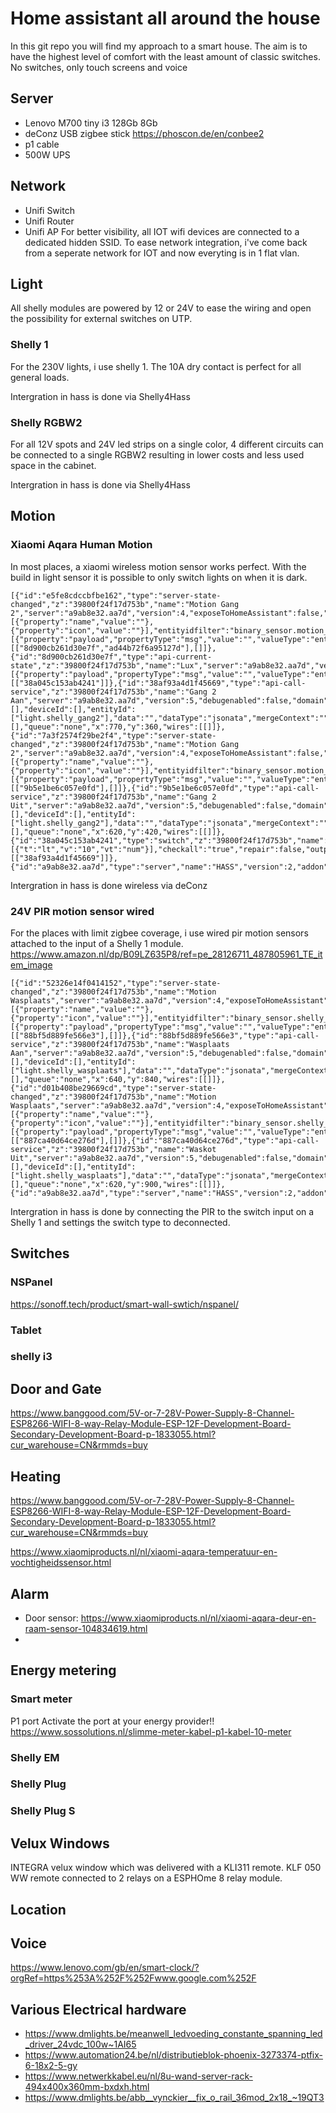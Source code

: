 # Home assistant all around the house

In this git repo you will find my approach to a smart house. The aim is to have the highest level of comfort with the least amount of classic switches. 
No switches, only touch screens and voice

## Server

- Lenovo M700 tiny i3 128Gb 8Gb
- deConz USB zigbee stick https://phoscon.de/en/conbee2
- p1 cable
- 500W UPS



## Network
- Unifi Switch
- Unifi Router
- Unifi AP
For better visibility, all IOT wifi devices are connected to a dedicated hidden SSID.
To ease network integration, i've come back from a seperate network for IOT and now everyting is in 1 flat vlan.

## Light
All shelly modules are powered by 12 or 24V to ease the wiring and open the possibility for external switches on UTP.


### Shelly 1
For the 230V lights, i use shelly 1. 
The 10A dry contact is perfect for all general loads.

Intergration in hass is done via Shelly4Hass


### Shelly RGBW2
For all 12V spots and 24V led strips
on a single color, 4 different circuits can be connected to a single RGBW2 resulting in lower costs and less used space in the cabinet.

Intergration in hass is done via Shelly4Hass

## Motion
### Xiaomi Aqara Human Motion 
In most places, a xiaomi wireless motion sensor works perfect. With the build in light sensor it is possible to only switch lights on when it is dark.

```
[{"id":"e5fe8cdccbfbe162","type":"server-state-changed","z":"39800f24f17d753b","name":"Motion Gang 2","server":"a9ab8e32.aa7d","version":4,"exposeToHomeAssistant":false,"haConfig":[{"property":"name","value":""},{"property":"icon","value":""}],"entityidfilter":"binary_sensor.motion_sensor_2_gang_2","entityidfiltertype":"exact","outputinitially":false,"state_type":"str","haltifstate":"on","halt_if_type":"str","halt_if_compare":"is","outputs":2,"output_only_on_state_change":true,"for":0,"forType":"num","forUnits":"minutes","ignorePrevStateNull":false,"ignorePrevStateUnknown":false,"ignorePrevStateUnavailable":false,"ignoreCurrentStateUnknown":false,"ignoreCurrentStateUnavailable":false,"outputProperties":[{"property":"payload","propertyType":"msg","value":"","valueType":"entityState"}],"x":180,"y":360,"wires":[["8d900cb261d30e7f","ad44b72f6a95127d"],[]]},{"id":"8d900cb261d30e7f","type":"api-current-state","z":"39800f24f17d753b","name":"Lux","server":"a9ab8e32.aa7d","version":3,"outputs":1,"halt_if":"","halt_if_type":"num","halt_if_compare":"is","entity_id":"sensor.motion_sensor_2_gang_2","state_type":"num","blockInputOverrides":false,"outputProperties":[{"property":"payload","propertyType":"msg","value":"","valueType":"entityState"}],"for":0,"forType":"num","forUnits":"minutes","override_topic":false,"state_location":"payload","override_payload":"msg","entity_location":"data","override_data":"msg","x":410,"y":360,"wires":[["38a045c153ab4241"]]},{"id":"38af93a4d1f45669","type":"api-call-service","z":"39800f24f17d753b","name":"Gang 2 Aan","server":"a9ab8e32.aa7d","version":5,"debugenabled":false,"domain":"light","service":"turn_on","areaId":[],"deviceId":[],"entityId":["light.shelly_gang2"],"data":"","dataType":"jsonata","mergeContext":"","mustacheAltTags":false,"outputProperties":[],"queue":"none","x":770,"y":360,"wires":[[]]},{"id":"7a3f2574f29be2f4","type":"server-state-changed","z":"39800f24f17d753b","name":"Motion Gang 2","server":"a9ab8e32.aa7d","version":4,"exposeToHomeAssistant":false,"haConfig":[{"property":"name","value":""},{"property":"icon","value":""}],"entityidfilter":"binary_sensor.motion_sensor_2_gang_2","entityidfiltertype":"exact","outputinitially":false,"state_type":"str","haltifstate":"off","halt_if_type":"str","halt_if_compare":"is","outputs":2,"output_only_on_state_change":true,"for":"0","forType":"num","forUnits":"minutes","ignorePrevStateNull":false,"ignorePrevStateUnknown":false,"ignorePrevStateUnavailable":false,"ignoreCurrentStateUnknown":false,"ignoreCurrentStateUnavailable":false,"outputProperties":[{"property":"payload","propertyType":"msg","value":"","valueType":"entityState"}],"x":180,"y":420,"wires":[["9b5e1be6c057e0fd"],[]]},{"id":"9b5e1be6c057e0fd","type":"api-call-service","z":"39800f24f17d753b","name":"Gang 2 Uit","server":"a9ab8e32.aa7d","version":5,"debugenabled":false,"domain":"light","service":"turn_off","areaId":[],"deviceId":[],"entityId":["light.shelly_gang2"],"data":"","dataType":"jsonata","mergeContext":"","mustacheAltTags":false,"outputProperties":[],"queue":"none","x":620,"y":420,"wires":[[]]},{"id":"38a045c153ab4241","type":"switch","z":"39800f24f17d753b","name":"","property":"payload","propertyType":"msg","rules":[{"t":"lt","v":"10","vt":"num"}],"checkall":"true","repair":false,"outputs":1,"x":590,"y":360,"wires":[["38af93a4d1f45669"]]},{"id":"a9ab8e32.aa7d","type":"server","name":"HASS","version":2,"addon":true,"rejectUnauthorizedCerts":true,"ha_boolean":"y|yes|true|on|home|open","connectionDelay":true,"cacheJson":true,"heartbeat":false,"heartbeatInterval":"30"}]
```

Intergration in hass is done wireless via deConz

### 24V PIR motion sensor wired
For the places with limit zigbee coverage, i use wired pir motion sensors attached to the input of a Shelly 1 module.
https://www.amazon.nl/dp/B09LZ635P8/ref=pe_28126711_487805961_TE_item_image

```
[{"id":"52326e14f0414152","type":"server-state-changed","z":"39800f24f17d753b","name":"Motion Wasplaats","server":"a9ab8e32.aa7d","version":4,"exposeToHomeAssistant":false,"haConfig":[{"property":"name","value":""},{"property":"icon","value":""}],"entityidfilter":"binary_sensor.shelly_wasplaats_switch","entityidfiltertype":"exact","outputinitially":false,"state_type":"str","haltifstate":"on","halt_if_type":"str","halt_if_compare":"is","outputs":2,"output_only_on_state_change":true,"for":0,"forType":"num","forUnits":"minutes","ignorePrevStateNull":false,"ignorePrevStateUnknown":false,"ignorePrevStateUnavailable":false,"ignoreCurrentStateUnknown":false,"ignoreCurrentStateUnavailable":false,"outputProperties":[{"property":"payload","propertyType":"msg","value":"","valueType":"entityState"}],"x":190,"y":840,"wires":[["88bf5d889fe566e3"],[]]},{"id":"88bf5d889fe566e3","type":"api-call-service","z":"39800f24f17d753b","name":"Wasplaats Aan","server":"a9ab8e32.aa7d","version":5,"debugenabled":false,"domain":"light","service":"turn_on","areaId":[],"deviceId":[],"entityId":["light.shelly_wasplaats"],"data":"","dataType":"jsonata","mergeContext":"","mustacheAltTags":false,"outputProperties":[],"queue":"none","x":640,"y":840,"wires":[[]]},{"id":"d01b408be29669cd","type":"server-state-changed","z":"39800f24f17d753b","name":"Motion Wasplaats","server":"a9ab8e32.aa7d","version":4,"exposeToHomeAssistant":false,"haConfig":[{"property":"name","value":""},{"property":"icon","value":""}],"entityidfilter":"binary_sensor.shelly_wasplaats_switch","entityidfiltertype":"exact","outputinitially":false,"state_type":"str","haltifstate":"off","halt_if_type":"str","halt_if_compare":"is","outputs":2,"output_only_on_state_change":true,"for":"0","forType":"num","forUnits":"minutes","ignorePrevStateNull":false,"ignorePrevStateUnknown":false,"ignorePrevStateUnavailable":false,"ignoreCurrentStateUnknown":false,"ignoreCurrentStateUnavailable":false,"outputProperties":[{"property":"payload","propertyType":"msg","value":"","valueType":"entityState"}],"x":190,"y":900,"wires":[["887ca40d64ce276d"],[]]},{"id":"887ca40d64ce276d","type":"api-call-service","z":"39800f24f17d753b","name":"Waskot Uit","server":"a9ab8e32.aa7d","version":5,"debugenabled":false,"domain":"light","service":"turn_off","areaId":[],"deviceId":[],"entityId":["light.shelly_wasplaats"],"data":"","dataType":"jsonata","mergeContext":"","mustacheAltTags":false,"outputProperties":[],"queue":"none","x":620,"y":900,"wires":[[]]},{"id":"a9ab8e32.aa7d","type":"server","name":"HASS","version":2,"addon":true,"rejectUnauthorizedCerts":true,"ha_boolean":"y|yes|true|on|home|open","connectionDelay":true,"cacheJson":true,"heartbeat":false,"heartbeatInterval":"30"}]
```
Intergration in hass is done by connecting the PIR to the switch input on a Shelly 1 and settings the switch type to deconnected.

## Switches
### NSPanel
https://sonoff.tech/product/smart-wall-swtich/nspanel/

### Tablet

### shelly i3


## Door and Gate
https://www.banggood.com/5V-or-7-28V-Power-Supply-8-Channel-ESP8266-WIFI-8-way-Relay-Module-ESP-12F-Development-Board-Secondary-Development-Board-p-1833055.html?cur_warehouse=CN&rmmds=buy

## Heating
https://www.banggood.com/5V-or-7-28V-Power-Supply-8-Channel-ESP8266-WIFI-8-way-Relay-Module-ESP-12F-Development-Board-Secondary-Development-Board-p-1833055.html?cur_warehouse=CN&rmmds=buy

https://www.xiaomiproducts.nl/nl/xiaomi-aqara-temperatuur-en-vochtigheidssensor.html


## Alarm
- Door sensor: https://www.xiaomiproducts.nl/nl/xiaomi-aqara-deur-en-raam-sensor-104834619.html
- 

## Energy metering
### Smart meter
P1 port
Activate the port at your energy provider!!
https://www.sossolutions.nl/slimme-meter-kabel-p1-kabel-10-meter

### Shelly EM

### Shelly Plug 

### Shelly Plug S

## Velux Windows
INTEGRA velux window which was delivered with a KLI311 remote.
KLF 050 WW remote connected to 2 relays on a ESPHOme 8 relay module.



## Location


## Voice
https://www.lenovo.com/gb/en/smart-clock/?orgRef=https%253A%252F%252Fwww.google.com%252F




## Various Electrical hardware
- https://www.dmlights.be/meanwell_ledvoeding_constante_spanning_led_driver_24vdc_100w~1AI65
- https://www.automation24.be/nl/distributieblok-phoenix-3273374-ptfix-6-18x2-5-gy
- https://www.netwerkkabel.eu/nl/8u-wand-server-rack-494x400x360mm-bxdxh.html
- https://www.dmlights.be/abb__vynckier__fix_o_rail_36mod_2x18_~19QT3


